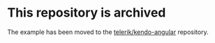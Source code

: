 # This repository is archived

The example has been moved to the [telerik/kendo-angular](https://github.com/telerik/kendo-angular/tree/master/examples/projects/integration-pwa-material) repository.
